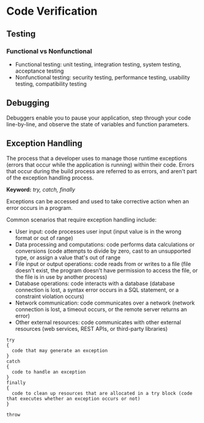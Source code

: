 # Code Verification

## Testing
### Functional vs Nonfunctional
- Functional testing: unit testing, integration testing, system testing, acceptance testing
- Nonfunctional testing: security testing, performance testing, usability testing, compatibility testing

## Debugging
Debuggers enable you to pause your application, step through your code line-by-line, and observe the state of variables and function parameters.

## Exception Handling
The process that a developer uses to manage those runtime exceptions (errors that occur while the application is running) within their code.
Errors that occur during the build process are referred to as errors, and aren't part of the exception handling process.

**Keyword:** _try, catch, finally_

Exceptions can be accessed and used to take corrective action when an error occurs in a program.

Common scenarios that require exception handling include:
- User input: code processes user input (input value is in the wrong format or out of range)
- Data processing and computations: code performs data calculations or conversions (code attempts to divide by zero, cast to an unsupported type, or assign a value that's out of range
- File input or output operations: code reads from or writes to a file (file doesn't exist, the program doesn't have permission to access the file, or the file is in use by another process)
- Database operations: code interacts with a database (database connection is lost, a syntax error occurs in a SQL statement, or a constraint violation occurs)
- Network communication: code communicates over a network (network connection is lost, a timeout occurs, or the remote server returns an error)
- Other external resources: code communicates with other external resources (web services, REST APIs, or third-party libraries)

```
try
{
  code that may generate an exception
}
catch
{
  code to handle an exception
}
finally
{
  code to clean up resources that are allocated in a try block (code that executes whether an exception occurs or not)
}
```

`throw`
